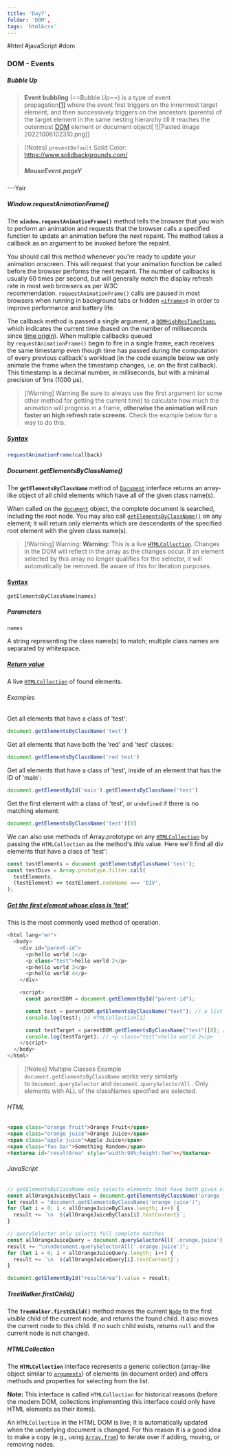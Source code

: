 ```yaml
---
title: 'Day7',
folder: 'DOM',
tags: 'html&css' 
---
```

 
#html  #javaScript  #dom
### DOM - Events

##### Bubble Up
>  **Event bubbling** (==Bubble Up==) is a type of event propagation[[1]](https://en.wikipedia.org/wiki/Event_bubbling#cite_note-:2-1) where the event first triggers on the innermost target element, and then successively triggers on the ancestors (parents) of the target element in the same nesting hierarchy till it reaches the outermost [DOM](https://en.wikipedia.org/wiki/Document_Object_Model "Document Object Model") element or document object[[](https://en.wikipedia.org/wiki/Event_bubbling#cite_note-2)
![[Pasted image 20221006102310.png]]

> [!Notes] 
>`preventDefault`
> Solid Color:  https://www.solidbackgrounds.com/
>  ##### MouseEvent.pageY

---Yair
##### Window.requestAnimationFrame()
The **`window.requestAnimationFrame()`** method tells the browser that you wish to perform an animation and requests that the browser calls a specified function to update an animation before the next repaint. The method takes a callback as an argument to be invoked before the repaint.

You should call this method whenever you're ready to update your animation onscreen. This will request that your animation function be called before the browser performs the next repaint. The number of callbacks is usually 60 times per second, but will generally match the display refresh rate in most web browsers as per W3C recommendation. `requestAnimationFrame()` calls are paused in most browsers when running in background tabs or hidden [`<iframe>`](https://developer.mozilla.org/en-US/docs/Web/HTML/Element/iframe)s in order to improve performance and battery life.

The callback method is passed a single argument, a [`DOMHighResTimeStamp`](https://developer.mozilla.org/en-US/docs/Web/API/DOMHighResTimeStamp), which indicates the current time (based on the number of milliseconds since [time origin](https://developer.mozilla.org/en-US/docs/Web/API/DOMHighResTimeStamp#the_time_origin)). When multiple callbacks queued by `requestAnimationFrame()` begin to fire in a single frame, each receives the same timestamp even though time has passed during the computation of every previous callback's workload (in the code example below we only animate the frame when the timestamp changes, i.e. on the first callback). This timestamp is a decimal number, in milliseconds, but with a minimal precision of 1ms (1000 µs).
> [!Warning] Warning
> Be sure to always use the first argument (or some other method for getting the current time) to calculate how much the animation will progress in a frame, **otherwise the animation will run faster on high refresh rate screens**. Check the example below for a way to do this.

##### [Syntax](https://developer.mozilla.org/en-US/docs/Web/API/window/requestAnimationFrame#syntax "Permalink to Syntax")

```js
requestAnimationFrame(callback)
```

##### Document.getElementsByClassName()
The **`getElementsByClassName`** method of [`Document`](https://developer.mozilla.org/en-US/docs/Web/API/Document) interface returns an array-like object of all child elements which have all of the given class name(s).

When called on the [`document`](https://developer.mozilla.org/en-US/docs/Web/API/Document) object, the complete document is searched, including the root node. You may also call [`getElementsByClassName()`](https://developer.mozilla.org/en-US/docs/Web/API/Element/getElementsByClassName "getElementsByClassName()") on any element; it will return only elements which are descendants of the specified root element with the given class name(s).
> [!Warning] Warning:
>  **Warning:** This is a live [`HTMLCollection`](https://developer.mozilla.org/en-US/docs/Web/API/HTMLCollection). Changes in the DOM will reflect in the array as the changes occur. If an element selected by this array no longer qualifies for the selector, it will automatically be removed. Be aware of this for iteration purposes.

#### [Syntax](https://developer.mozilla.org/en-US/docs/Web/API/Document/getElementsByClassName#syntax "Permalink to Syntax")

```
getElementsByClassName(names)
```

##### Parameters

`names`

A string representing the class name(s) to match; multiple class names are separated by whitespace.

##### [Return value](https://developer.mozilla.org/en-US/docs/Web/API/Document/getElementsByClassName#return_value "Permalink to Return value")

A live [`HTMLCollection`](https://developer.mozilla.org/en-US/docs/Web/API/HTMLCollection) of found elements.

###### Examples

Get all elements that have a class of 'test':

```js
document.getElementsByClassName('test')
```


Get all elements that have both the 'red' and 'test' classes:

```js
document.getElementsByClassName('red test')
```


Get all elements that have a class of 'test', inside of an element that has the ID of 'main':

```js
document.getElementById('main').getElementsByClassName('test')
```


Get the first element with a class of 'test', or `undefined` if there is no matching element:

```js
document.getElementsByClassName('test')[0]
```


We can also use methods of Array.prototype on any [`HTMLCollection`](https://developer.mozilla.org/en-US/docs/Web/API/HTMLCollection) by passing the `HTMLCollection` as the method's _this_ value. Here we'll find all div elements that have a class of 'test':

```js
const testElements = document.getElementsByClassName('test');
const testDivs = Array.prototype.filter.call(
  testElements,
  (testElement) => testElement.nodeName === 'DIV',
);
```

##### [Get the first element whose class is 'test'](https://developer.mozilla.org/en-US/docs/Web/API/Document/getElementsByClassName#get_the_first_element_whose_class_is_test "Permalink to Get the first element whose class is 'test'")

This is the most commonly used method of operation.

```js
<html lang="en">
  <body>
    <div id="parent-id">
      <p>hello world 1</p>
      <p class="test">hello world 2</p>
      <p>hello world 3</p>
      <p>hello world 4</p>
    </div>

    <script>
      const parentDOM = document.getElementById("parent-id");

      const test = parentDOM.getElementsByClassName("test"); // a list of matching elements, *not* the element itself
      console.log(test); // HTMLCollection[1]

      const testTarget = parentDOM.getElementsByClassName("test")[0]; // the first element, as we wanted
      console.log(testTarget); // <p class="test">hello world 2</p>
    </script>
  </body>
</html>
```

> [!Notes] Multiple Classes Example
>`document.getElementsByClassName` works very similarly to `document.querySelector` and `document.querySelectorAll` . Only elements with ALL of the classNames specified are selected.

###### HTML

```html
<span class="orange fruit">Orange Fruit</span>
<span class="orange juice">Orange Juice</span>
<span class="apple juice">Apple Juice</span>
<span class="foo bar">Something Random</span>
<textarea id="resultArea" style="width:98%;height:7em"></textarea>
```

###### JavaScript

```js
// getElementsByClassName only selects elements that have both given classes
const allOrangeJuiceByClass = document.getElementsByClassName('orange juice');
let result = "document.getElementsByClassName('orange juice')";
for (let i = 0; i < allOrangeJuiceByClass.length; i++) {
  result += `\n  ${allOrangeJuiceByClass[i].textContent}`;
}

// querySelector only selects full complete matches
const allOrangeJuiceQuery = document.querySelectorAll('.orange.juice');
result += "\n\ndocument.querySelectorAll('.orange.juice')";
for (let i = 0; i < allOrangeJuiceQuery.length; i++) {
  result += `\n  ${allOrangeJuiceQuery[i].textContent}`;
}

document.getElementById("resultArea").value = result;
```

##### TreeWalker.firstChild()

The **`TreeWalker.firstChild()`** method moves the current [`Node`](https://developer.mozilla.org/en-US/docs/Web/API/Node) to the first _visible_ child of the current node, and returns the found child. It also moves the current node to this child. If no such child exists, returns `null` and the current node is not changed.

##### HTMLCollection

The **`HTMLCollection`** interface represents a generic collection (array-like object similar to [`arguments`](https://developer.mozilla.org/en-US/docs/Web/JavaScript/Reference/Functions/arguments)) of elements (in document order) and offers methods and properties for selecting from the list.

**Note:** This interface is called `HTMLCollection` for historical reasons (before the modern DOM, collections implementing this interface could only have HTML elements as their items).

An `HTMLCollection` in the HTML DOM is live; it is automatically updated when the underlying document is changed. For this reason it is a good idea to make a copy (e.g., using [`Array.from`](https://developer.mozilla.org/en-US/docs/Web/JavaScript/Reference/Global_Objects/Array/from)) to iterate over if adding, moving, or removing nodes.